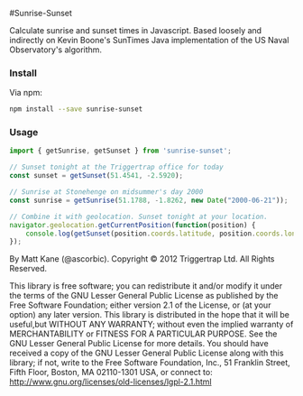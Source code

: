 #Sunrise-Sunset

Calculate sunrise and sunset times in Javascript.
Based loosely and indirectly on Kevin Boone's SunTimes Java implementation of the US Naval Observatory's algorithm.

### Install
Via npm:

```bash
npm install --save sunrise-sunset
```

### Usage

```javascript
import { getSunrise, getSunset } from 'sunrise-sunset';

// Sunset tonight at the Triggertrap office for today
const sunset = getSunset(51.4541, -2.5920);

// Sunrise at Stonehenge on midsummer's day 2000
const sunrise = getSunrise(51.1788, -1.8262, new Date("2000-06-21"));

// Combine it with geolocation. Sunset tonight at your location.
navigator.geolocation.getCurrentPosition(function(position) {
   	console.log(getSunset(position.coords.latitude, position.coords.longitude));
});
```

By Matt Kane (@ascorbic). Copyright © 2012 Triggertrap Ltd. All Rights Reserved.

This library is free software; you can redistribute it and/or modify it under the terms of the GNU Lesser General
Public License as published by the Free Software Foundation; either version 2.1 of the License, or (at your option)
any later version.
This library is distributed in the hope that it will be useful,but WITHOUT ANY WARRANTY; without even the implied
warranty of MERCHANTABILITY or FITNESS FOR A PARTICULAR PURPOSE.  See the GNU Lesser General Public License for more
details.
You should have received a copy of the GNU Lesser General Public License along with this library; if not, write to
the Free Software Foundation, Inc., 51 Franklin Street, Fifth Floor, Boston, MA  02110-1301  USA,
or connect to: http://www.gnu.org/licenses/old-licenses/lgpl-2.1.html

